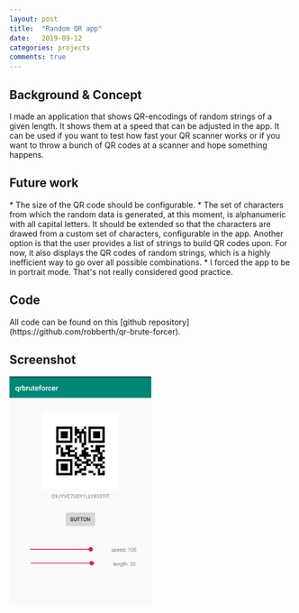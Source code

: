 ```yaml
---
layout: post
title:  "Random QR app"
date:   2019-09-12 
categories: projects
comments: true
---
```


<h2>Background & Concept</h2>
I made an application that shows QR-encodings of random strings of a given length.
It shows them at a speed that can be adjusted in the app.
It can be used if you want to test how fast your QR scanner works or if you want to throw a bunch of QR codes at a scanner and hope something happens.

<h2>Future work</h2>
* The size of the QR code should be configurable.
* The set of characters from which the random data is generated, at this moment, is alphanumeric with all capital letters. It should be extended so that the characters are drawed from a custom set of characters, configurable in the app. Another option is that the user provides a list of strings to build QR codes upon. For now, it also displays the QR codes of random strings, which is a highly inefficient way to go over all possible combinations.
* I forced the app to be in portrait mode. That's not really considered good practice.

<h2>Code</h2>
All code can be found on this [github repository](https://github.com/robberth/qr-brute-forcer).


<h2>Screenshot</h2>
<img src="/assets/img/qr-app/qr-app.png" alt="qr app screenshot" style="width: 50%;"/><br>
